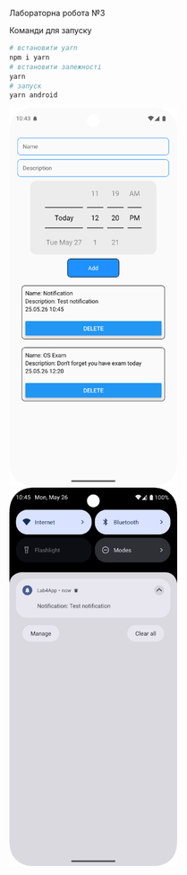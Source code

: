 Лабораторна робота №3

Команди для запуску

```bash
# встановити yarn
npm i yarn
# встановити залежності
yarn
# запуск 
yarn android
```

<div style="flex-direction: row">
   <img src="image1.png" width=300>
   <img src="image2.png" width=300>
</div>
